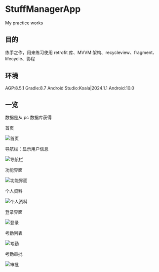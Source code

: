# StuffManagerApp

My practice works

## 目的

练手之作，用来练习使用 retrofit 库、MVVM 架构、recycleview、fragment、lifecycle、协程

## 环境

AGP:8.5.1
Gradle:8.7
Android Studio:Koala|2024.1.1
Android:10.0

## 一览

数据是从 pc 数据库获得

首页

![首页](./image/3.png "首页")

导航栏：显示用户信息

![导航栏](./image/2.png "导航栏")

功能界面

![功能界面](./image/6.png "功能界面")

个人资料

![个人资料](./image/5.png "个人资料")

登录界面

![登录](./image/4.png "登录")

考勤列表

![考勤](./image/7.png "考勤")

考勤审批

![审批](./image/8.png "审批")
